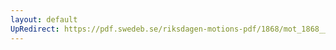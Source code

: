 ```yaml
---
layout: default
UpRedirect: https://pdf.swedeb.se/riksdagen-motions-pdf/1868/mot_1868__fk__00070.pdf
---
```

